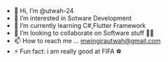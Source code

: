 - 👋 Hi, I’m @utwah-24
- 👀 I’m interested in Sotware Development
- 🌱 I’m currently learning C#,Flutter Framework
- 💞️ I’m looking to collaborate on Software stuff 👍🏿
- 📫 How to reach me ... mwingirautwah@gmail.com
- ⚡ Fun fact: i am really good at FIFA ⚽

<!---
utwah-24/utwah-24 is a ✨ special ✨ repository because its `README.md` (this file) appears on your GitHub profile.
You can click the Preview link to take a look at your changes.
--->
